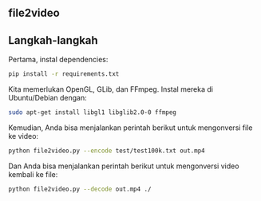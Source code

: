 ## file2video

## Langkah-langkah

Pertama, instal dependencies:

```bash
pip install -r requirements.txt
```

Kita memerlukan OpenGL, GLib, dan FFmpeg. Instal mereka di Ubuntu/Debian dengan:

```bash
sudo apt-get install libgl1 libglib2.0-0 ffmpeg
```

Kemudian, Anda bisa menjalankan perintah berikut untuk mengonversi file ke video:

```bash
python file2video.py --encode test/test100k.txt out.mp4
```

Dan Anda bisa menjalankan perintah berikut untuk mengonversi video kembali ke file:

```bash
python file2video.py --decode out.mp4 ./
```
